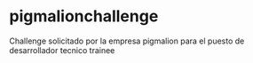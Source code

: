 # pigmalionchallenge
Challenge solicitado por la empresa pigmalion para el puesto de desarrollador tecnico trainee
